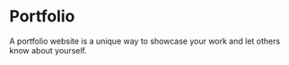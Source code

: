 # Portfolio
A portfolio website is a unique way to showcase your work and let others know about yourself.
